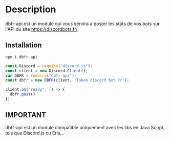 # Description
dbfr-api est un module qui vous servira a poster les stats de vos bots sur l'API du site https://discordbots.fr/

## Installation
`npm i dbfr-api`

```js
const Discord = require("discord.js");
const client = new Discord.Client();
var DBFR = require("dbfr-api");
const dbfr = new DBFR(client, 'Token discord bot fr');

client.on("ready", () => {
  dbfr.post()
});
```
## IMPORTANT
dbfr-api est un module compatible uniquement avec les libs en Java Script, tels que Discord.js ou Eris...
